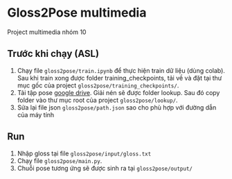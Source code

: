 # Gloss2Pose multimedia
Project multimedia nhóm 10

## Trước khi chạy (ASL)
1. Chạy file `gloss2pose/train.ipynb` để thực hiện train dữ liệu (dùng colab). Sau khi train xong được folder training_checkpoints, tải về và đặt tại thư mục gốc của project `gloss2pose/training_checkpoints/`.
2. Tải tập pose [google drive](https://drive.google.com/open?id=1sRPA9nrA4sos6iy7bJoAl9kanyWeTz5D). Giải nén sẽ được folder lookup. Sau đó copy folder vào thư mục root của project `gloss2pose/lookup/`.
3. Sửa lại file json `gloss2pose/path.json` sao cho phù hợp với đường dẫn của máy tính

## Run
1. Nhập gloss tại file `gloss2pose/input/gloss.txt`
2. Chạy file `gloss2pose/main.py`.
3. Chuỗi pose tương ứng sẽ được sinh ra tại `gloss2pose/output/`
